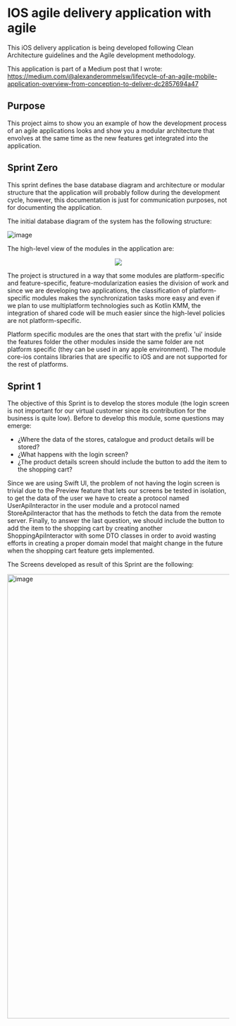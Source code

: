 # IOS agile delivery application with agile
 
 This iOS delivery application is being developed following Clean Architecture guidelines and the Agile development methodology. 

 This application is part of a Medium post that I wrote: https://medium.com/@alexanderommelsw/lifecycle-of-an-agile-mobile-application-overview-from-conception-to-deliver-dc2857694a47

 ## Purpose
 
 This project aims to show you an example of how the development process of an agile applications looks and show you a modular architecture that envolves at the same time as the new features get integrated into the application.

 ## Sprint Zero

 This sprint defines the base database diagram and architecture or modular structure that the application will probably follow during the development cycle, however, this documentation is just for communication purposes, not for documenting the application.

 The initial database diagram of the system has the following structure:

 ![image](https://github.com/alexanderommel/iOS-Clean-Architecture/assets/70469919/49670047-7877-43e9-b293-ec936d276669)

 The high-level view of the modules in the application are:

 <p align="center">
  <img src="https://github.com/alexanderommel/iOS-Clean-Architecture/assets/70469919/592f47a8-594b-41b9-aa05-20fc26aea3ba">
</p>

The project is structured in a way that some modules are platform-specific and feature-specific, feature-modularization easies the division of work and since we are developing two applications, the classification of platform-specific modules makes the synchronization tasks more easy and even if we plan to use multiplatform technologies such as Kotlin KMM, the integration of shared code will be much easier since the high-level policies are not platform-specific.

Platform specific modules are the ones that start with the prefix 'ui' inside the features folder the other modules inside the same folder are not platform specific (they can be used in any apple environment). The module core-ios contains libraries that are specific to iOS and are not supported for the rest of platforms.

 ## Sprint 1

 The objective of this Sprint is to develop the stores module (the login screen is not important for our virtual customer since its contribution for the business is quite low). Before to develop this module, some questions may emerge:

 - ¿Where the data of the stores, catalogue and product details will be stored?
 - ¿What happens with the login screen?
 - ¿The product details screen should include the button to add the item to the shopping cart?

Since we are using Swift UI, the problem of not having the login screen is trivial due to the Preview feature that lets our screens be tested in isolation, to get the data of the user we have to create a protocol named UserApiInteractor in the user module and a protocol named StoreApiInteractor that has the methods to fetch the data from the remote server. Finally, to answer the last question, we should include the button to add the item to the shopping cart by creating another ShoppingApiInteractor with some DTO classes in order to avoid wasting efforts in creating a proper domain model that maight change in the future when the shopping cart feature gets implemented.

The Screens developed as result of this Sprint are the following:

<img width="1006" alt="image" src="https://github.com/alexanderommel/iOS-Clean-Architecture/assets/70469919/de9cc62f-9458-4772-9a0a-818dfed3e2ba">
